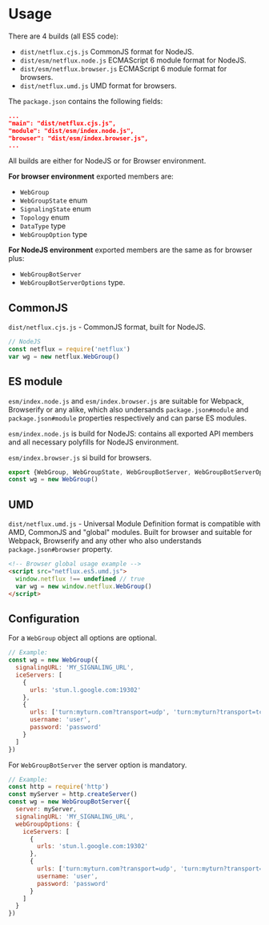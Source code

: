 # Usage
There are 4 builds (all ES5 code):
- `dist/netflux.cjs.js` CommonJS format for NodeJS.
- `dist/esm/netflux.node.js` ECMAScript 6 module format for NodeJS.
- `dist/esm/netflux.browser.js` ECMAScript 6 module format for browsers.
- `dist/netflux.umd.js` UMD format for browsers.

The `package.json` contains the following fields:
```json
...
"main": "dist/netflux.cjs.js",
"module": "dist/esm/index.node.js",
"browser": "dist/esm/index.browser.js",
...
```

All builds are either for NodeJS or for Browser environment.

**For browser environment** exported members are:
- `WebGroup`
- `WebGroupState` enum
- `SignalingState` enum
- `Topology` enum
- `DataType` type
- `WebGroupOption` type

**For NodeJS environment** exported members are the same as for browser plus:
- `WebGroupBotServer`
- `WebGroupBotServerOptions` type.

## CommonJS
`dist/netflux.cjs.js` - CommonJS format, built for NodeJS.

```Javascript
// NodeJS
const netflux = require('netflux')
var wg = new netflux.WebGroup()
```

## ES module

`esm/index.node.js` and `esm/index.browser.js` are suitable for Webpack, Browserify or any alike, which also undersands `package.json#module` and `package.json#module` properties respectively and can parse ES modules.

`esm/index.node.js` is build for NodeJS: contains all exported API members and all necessary polyfills for NodeJS environment.

`esm/index.browser.js`  si build for browsers.

```javascript
export {WebGroup, WebGroupState, WebGroupBotServer, WebGroupBotServerOptions} from 'netflux'
const wg = new WebGroup()
```

## UMD
`dist/netflux.umd.js` - Universal Module Definition format is compatible with AMD, CommonJS and "global" modules. Built for browser and suitable for Webpack, Browserify and any other who
also understands `package.json#browser` property.

```html
<!-- Browser global usage example -->
<script src="netflux.es5.umd.js">
  window.netflux !== undefined // true
  var wg = new window.netflux.WebGroup()
</script>
```

## Configuration
For a `WebGroup` object all options are optional.
```javascript
// Example:
const wg = new WebGroup({
  signalingURL: 'MY_SIGNALING_URL',
  iceServers: [
    {
      urls: 'stun.l.google.com:19302'
    },
    {
      urls: ['turn:myturn.com?transport=udp', 'turn:myturn?transport=tcp'],
      username: 'user',
      password: 'password'
    }
  ]
})
```

For `WebGroupBotServer` the server option is mandatory.
```javascript
// Example:
const http = require('http')
const myServer = http.createServer()
const wg = new WebGroupBotServer({
  server: myServer,
  signalingURL: 'MY_SIGNALING_URL',
  webGroupOptions: {
    iceServers: [
      {
        urls: 'stun.l.google.com:19302'
      },
      {
        urls: ['turn:myturn.com?transport=udp', 'turn:myturn?transport=tcp'],
        username: 'user',
        password: 'password'
      }
    ]
  }
})
```
